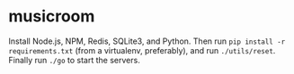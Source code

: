 musicroom
=========

Install Node.js, NPM, Redis, SQLite3, and Python. Then run `pip install -r
requirements.txt` (from a virtualenv, preferably), and run `./utils/reset`.
Finally run `./go` to start the servers.
